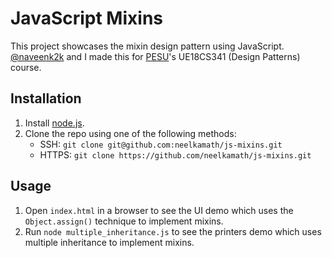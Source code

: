 # JavaScript Mixins

This project showcases the mixin design pattern using JavaScript. [@naveenk2k](https://github.com/naveenk2k) and I made this for [PESU](http://pes.edu/)'s UE18CS341 (Design Patterns) course.

## Installation

1. Install [node.js](https://nodejs.org/en/download/).
1. Clone the repo using one of the following methods:
    - SSH: `git clone git@github.com:neelkamath/js-mixins.git`
    - HTTPS: `git clone https://github.com/neelkamath/js-mixins.git`

## Usage

1. Open `index.html` in a browser to see the UI demo which uses the `Object.assign()` technique to implement mixins.
1. Run `node multiple_inheritance.js` to see the printers demo which uses multiple inheritance to implement mixins.
